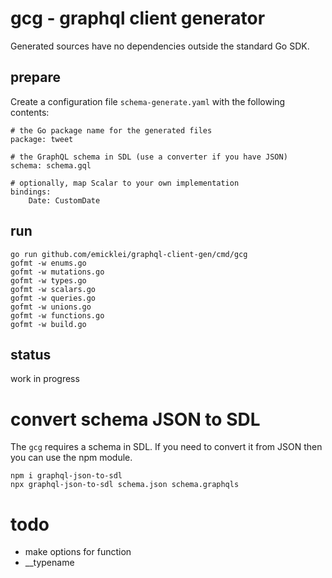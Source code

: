 # gcg - graphql client generator

Generated sources have no dependencies outside the standard Go SDK.

## prepare

Create a configuration file `schema-generate.yaml` with the following contents:

	# the Go package name for the generated files
	package: tweet

	# the GraphQL schema in SDL (use a converter if you have JSON)
	schema: schema.gql
	
	# optionally, map Scalar to your own implementation
	bindings:
  		Date: CustomDate

## run

    go run github.com/emicklei/graphql-client-gen/cmd/gcg
	gofmt -w enums.go
	gofmt -w mutations.go
	gofmt -w types.go
	gofmt -w scalars.go
	gofmt -w queries.go
	gofmt -w unions.go
	gofmt -w functions.go
	gofmt -w build.go

## status

work in progress

# convert schema JSON to SDL

The `gcg` requires a schema in SDL. If you need to convert it from JSON then you can use the npm module.

	npm i graphql-json-to-sdl
	npx graphql-json-to-sdl schema.json schema.graphqls

# todo
 
- make options for function
- __typename